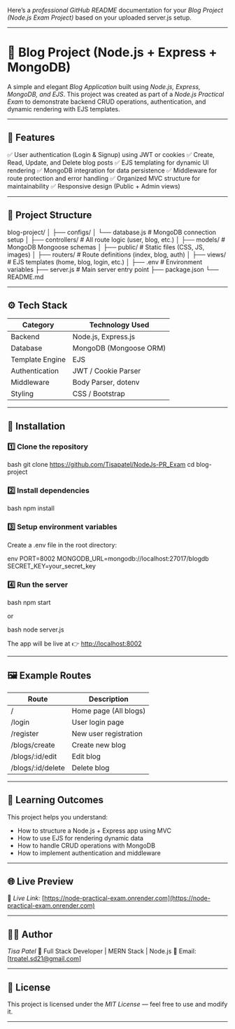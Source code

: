 Here’s a *professional GitHub README* documentation for your *Blog Project (Node.js Exam Project)* based on your uploaded server.js setup.

---

# 📝 Blog Project (Node.js + Express + MongoDB)

A simple and elegant *Blog Application* built using *Node.js, Express, MongoDB, and EJS*.
This project was created as part of a *Node.js Practical Exam* to demonstrate backend CRUD operations, authentication, and dynamic rendering with EJS templates.

---

## 🚀 Features

✅ User authentication (Login & Signup) using JWT or cookies
✅ Create, Read, Update, and Delete blog posts
✅ EJS templating for dynamic UI rendering
✅ MongoDB integration for data persistence
✅ Middleware for route protection and error handling
✅ Organized MVC structure for maintainability
✅ Responsive design (Public + Admin views)

---

## 📂 Project Structure


blog-project/
│
├── configs/
│   └── database.js         # MongoDB connection setup
│
├── controllers/            # All route logic (user, blog, etc.)
│
├── models/                 # MongoDB Mongoose schemas
│
├── public/                 # Static files (CSS, JS, images)
│
├── routers/                # Route definitions (index, blog, auth)
│
├── views/                  # EJS templates (home, blog, login, etc.)
│
├── .env                    # Environment variables
├── server.js               # Main server entry point
├── package.json
└── README.md


---

## ⚙ Tech Stack

| Category        | Technology Used        |
| --------------- | ---------------------- |
| Backend         | Node.js, Express.js    |
| Database        | MongoDB (Mongoose ORM) |
| Template Engine | EJS                    |
| Authentication  | JWT / Cookie Parser    |
| Middleware      | Body Parser, dotenv    |
| Styling         | CSS / Bootstrap        |

---

## 🧩 Installation

### 1️⃣ Clone the repository

bash
git clone https://github.com/Tisapatel/NodeJs-PR_Exam
cd blog-project


### 2️⃣ Install dependencies

bash
npm install


### 3️⃣ Setup environment variables

Create a .env file in the root directory:

env
PORT=8002
MONGODB_URL=mongodb://localhost:27017/blogdb
SECRET_KEY=your_secret_key


### 4️⃣ Run the server

bash
npm start


or

bash
node server.js


The app will be live at 👉 [http://localhost:8002](http://localhost:8002)

---

## 🖼 Example Routes

| Route               | Description           |
| ------------------- | --------------------- |
| /                 | Home page (All blogs) |
| /login            | User login page       |
| /register         | New user registration |
| /blogs/create     | Create new blog       |
| /blogs/:id/edit   | Edit blog             |
| /blogs/:id/delete | Delete blog           |

---

## 🧠 Learning Outcomes

This project helps you understand:

* How to structure a Node.js + Express app using MVC
* How to use EJS for rendering dynamic data
* How to handle CRUD operations with MongoDB
* How to implement authentication and middleware

---

## 🌐 Live Preview

🔗 *Live Link:* [https://node-practical-exam.onrender.com](https://node-practical-exam.onrender.com)

---

## 👨‍💻 Author

*Tisa Patel*
💼 Full Stack Developer | MERN Stack | Node.js 
📧 Email: [trpatel.sd21@gmail.com]


---

## 📜 License

This project is licensed under the *MIT License* — feel free to use and modify it.

---
